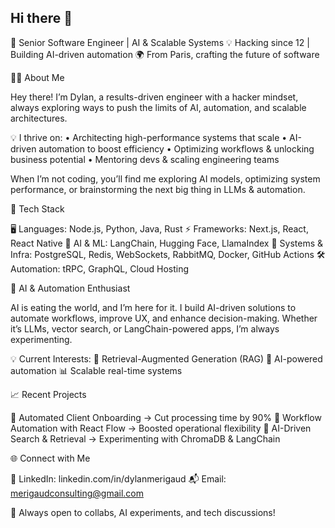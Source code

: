 ## Hi there 👋

🚀 Senior Software Engineer | AI & Scalable Systems
💡 Hacking since 12 | Building AI-driven automation
🌍 From Paris, crafting the future of software

👨‍💻 About Me

Hey there! I’m Dylan, a results-driven engineer with a hacker mindset, always exploring ways to push the limits of AI, automation, and scalable architectures.

💡 I thrive on:
	•	Architecting high-performance systems that scale
	•	AI-driven automation to boost efficiency
	•	Optimizing workflows & unlocking business potential
	•	Mentoring devs & scaling engineering teams

When I’m not coding, you’ll find me exploring AI models, optimizing system performance, or brainstorming the next big thing in LLMs & automation.

🔧 Tech Stack

🖥️ Languages: Node.js, Python, Java, Rust
⚡ Frameworks: Next.js, React, React Native
🧠 AI & ML: LangChain, Hugging Face, LlamaIndex
📡 Systems & Infra: PostgreSQL, Redis, WebSockets, RabbitMQ, Docker, GitHub Actions
🛠️ Automation: tRPC, GraphQL, Cloud Hosting

🧠 AI & Automation Enthusiast

AI is eating the world, and I’m here for it. I build AI-driven solutions to automate workflows, improve UX, and enhance decision-making. Whether it’s LLMs, vector search, or LangChain-powered apps, I’m always experimenting.

💡 Current Interests:
🚀 Retrieval-Augmented Generation (RAG)
🤖 AI-powered automation
📊 Scalable real-time systems

📈 Recent Projects

🔹 Automated Client Onboarding → Cut processing time by 90%
🔹 Workflow Automation with React Flow → Boosted operational flexibility
🔹 AI-Driven Search & Retrieval → Experimenting with ChromaDB & LangChain

🌐 Connect with Me

💼 LinkedIn: linkedin.com/in/dylanmerigaud
📬 Email: merigaudconsulting@gmail.com

🚀 Always open to collabs, AI experiments, and tech discussions!
